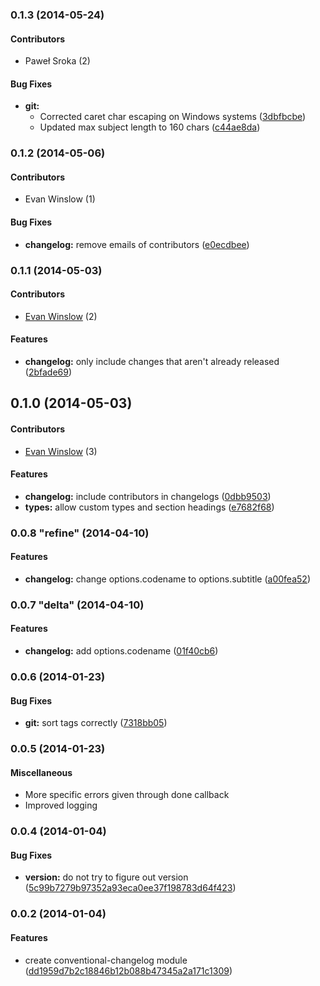<a name="0.1.3"></a>
### 0.1.3  (2014-05-24)

#### Contributors

* Paweł Sroka (2)

#### Bug Fixes

* **git:**
  * Corrected caret char escaping on Windows systems ([3dbfbcbe](https://github.com/Elgg/conventional-changelog/commit/3dbfbcbe9445222fec1deb30553cb458f228547d))
  * Updated max subject length to 160 chars ([c44ae8da](https://github.com/Elgg/conventional-changelog/commit/c44ae8da7e29c5b3182a1a014871e1dbd67d86c9))


<a name="0.1.2"></a>
### 0.1.2  (2014-05-06)

#### Contributors

* Evan Winslow (1)

#### Bug Fixes

* **changelog:** remove emails of contributors ([e0ecdbee](https://github.com/Elgg/conventional-changelog/commit/e0ecdbee6e226c0675863fb4f00f35097dd7effb))


<a name="0.1.1"></a>
### 0.1.1  (2014-05-03)

#### Contributors

* [Evan Winslow](mailto:evan.b.winslow@gmail.com) (2)

#### Features

* **changelog:** only include changes that aren't already released ([2bfade69](https://github.com/Elgg/conventional-changelog/commit/2bfade69b038b6030d3dab7e61ec5e6803f95384))


<a name="0.1.0"></a>
## 0.1.0  (2014-05-03)

#### Contributors

* [Evan Winslow](mailto:evan.b.winslow@gmail.com) (3)

#### Features

* **changelog:** include contributors in changelogs ([0dbb9503](https://github.com/Elgg/conventional-changelog/commit/0dbb9503979c225b206641cac67c7d7db7e0aecb))
* **types:** allow custom types and section headings ([e7682f68](https://github.com/Elgg/conventional-changelog/commit/e7682f68c0b4f2890338a0bc7b5b9482e0fff2e0))


<a name="0.0.8"></a>
### 0.0.8 "refine" (2014-04-10)


#### Features

* **changelog:** change options.codename to options.subtitle ([a00fea52](https://github.com/ajoslin/conventional-changelog/commit/a00fea521667533809419af6a66b20ae4ce96e3b))


<a name="0.0.7"></a>
### 0.0.7 "delta" (2014-04-10)


#### Features

* **changelog:** add options.codename ([01f40cb6](https://github.com/ajoslin/conventional-changelog/commit/01f40cb6efe2180ede9c1e520da76877eb895759))


<a name="0.0.6"></a>
### 0.0.6 (2014-01-23)

#### Bug Fixes

* **git:** sort tags correctly ([7318bb05](https://github.com/ajoslin/conventional-changelog/commit/7318bb05d335bfa6886e816bec4fc57cd395c2c6))

<a name="0.0.5"></a>
### 0.0.5 (2014-01-23)

#### Miscellaneous

* More specific errors given through done callback
* Improved logging

<a name="0.0.4"></a>
### 0.0.4 (2014-01-04)

#### Bug Fixes

* **version:** do not try to figure out version ([5c99b7279b97352a93eca0ee37f198783d64f423](https://github.com/ajoslin/conventional-changelog/commit/5c99b7279b97352a93eca0ee37f198783d64f423))

<a name="0.0.2"></a>
### 0.0.2 (2014-01-04)

#### Features

* create conventional-changelog module ([dd1959d7b2c18846b12b088b47345a2a171c1309](https://github.com/ajoslin/conventional-changelog/commit/dd1959d7b2c18846b12b088b47345a2a171c1309))

